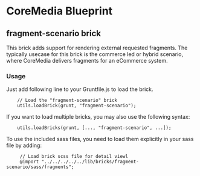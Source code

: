 # CoreMedia Blueprint

## fragment-scenario brick

This brick adds support for rendering external requested fragments. The typically usecase for this brick is the commerce 
led or hybrid scenario, where CoreMedia delivers fragments for an eCommerce system.

### Usage

Just add following line to your Gruntfile.js to load the brick.

```
    // Load the "fragment-scenario" brick
    utils.loadBrick(grunt, "fragment-scenario");
```

If you want to load multiple bricks, you may also use the following syntax:
```
    utils.loadBricks(grunt, [..., "fragment-scenario", ...]);
```


To use the included sass files, you need to load them explicitly in your sass file by adding:
```
     // Load brick scss file for detail viewl
     @import "../../../../../lib/bricks/fragment-scenario/sass/fragments";
```
